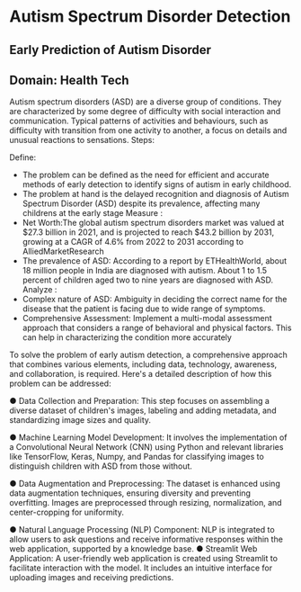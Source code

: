 # Autism Spectrum Disorder Detection
## Early Prediction of Autism Disorder
## Domain: Health Tech

Autism spectrum disorders (ASD) are a diverse group of conditions. They are characterized by some degree of difficulty with social interaction and communication. Typical patterns of activities and behaviours, such as difficulty with transition from one activity to another, a focus on details and unusual reactions to sensations. Steps:

Define:
- The problem can be defined as the need for efficient and accurate methods of early detection to identify signs of autism in early childhood.
- The problem at hand is the delayed recognition and diagnosis of Autism Spectrum Disorder (ASD) despite its prevalence, affecting many childrens at the early stage
Measure :
- Net Worth:The global autism spectrum disorders market was valued at $27.3 billion in 2021, and is projected to reach $43.2 billion by 2031, growing at a CAGR of 4.6% from 2022 to 2031 according to AlliedMarketResearch
- The prevalence of ASD: According to a report by ETHealthWorld, about 18 million people in India are diagnosed with autism. About 1 to 1.5 percent of children aged two to nine years are diagnosed with ASD.
Analyze :
- Complex nature of ASD: Ambiguity in deciding the correct name for the disease that the patient is facing due to wide range of symptoms.
- Comprehensive Assessment: Implement a multi-modal assessment approach that considers a range of behavioral and physical factors. This can help in characterizing the condition more accurately

To solve the problem of early autism detection, a comprehensive approach that combines various elements, including data, technology, awareness, and collaboration, is required. Here's a detailed description of how this problem can be addressed:

● Data Collection and Preparation: This step focuses on assembling a diverse dataset of children's images, labeling and adding metadata, and standardizing image sizes and quality.

● Machine Learning Model Development: It involves the implementation of a Convolutional Neural Network (CNN) using Python and relevant libraries like TensorFlow, Keras, Numpy, and Pandas for classifying images to distinguish children with ASD from those without.

● Data Augmentation and Preprocessing: The dataset is enhanced using data augmentation techniques, ensuring diversity and preventing overfitting. Images are preprocessed through resizing, normalization, and center-cropping for uniformity.

● Natural Language Processing (NLP) Component: NLP is integrated to allow users to ask questions and receive informative responses within the web application, supported by a knowledge base. ● Streamlit Web Application: A user-friendly web application is created using Streamlit to facilitate interaction with the model. It includes an intuitive interface for uploading images and receiving predictions.
